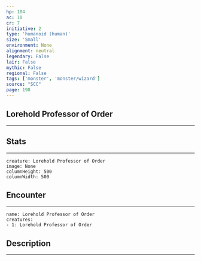 ```yaml
---
hp: 104
ac: 10
cr: 7
initiative: 2
type: 'humanoid (human)'    
size: 'Small'
environment: None
alignment: neutral
legendary: False
lair: False
mythic: False
regional: False
tags: ['monster', 'monster/wizard']
source: "SCC"
page: 198
---
```


## Lorehold Professor of Order
---



## Stats
---

```statblock
creature: Lorehold Professor of Order
image: None
columnHeight: 500
columnWidth: 500
```

## Encounter
---

```encounter-table
name: Lorehold Professor of Order
creatures:
- 1: Lorehold Professor of Order
```

## Description
---




